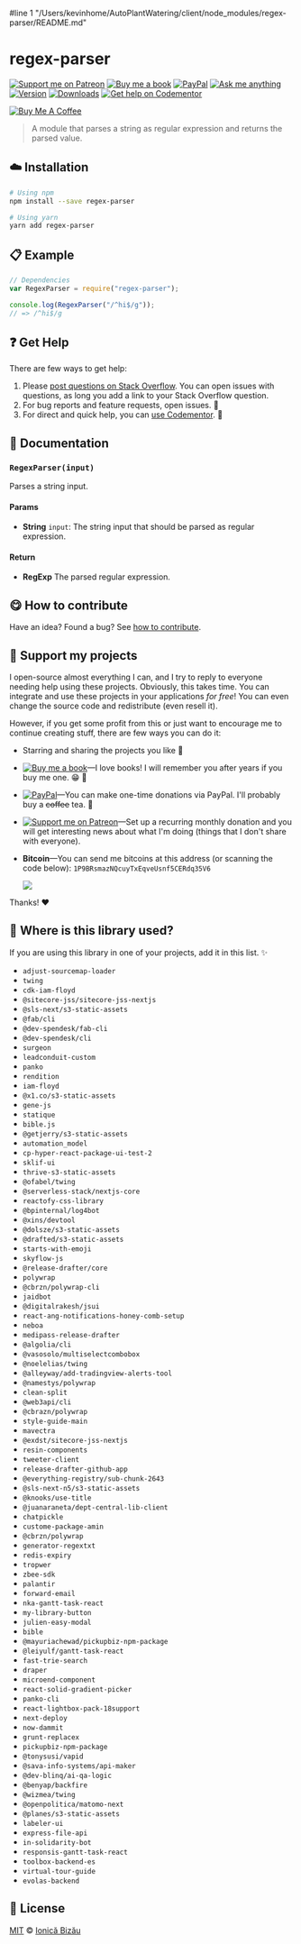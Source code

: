 #line 1 "/Users/kevinhome/AutoPlantWatering/client/node_modules/regex-parser/README.md"
<!-- Please do not edit this file. Edit the `blah` field in the `package.json` instead. If in doubt, open an issue. -->


















# regex-parser

 [![Support me on Patreon][badge_patreon]][patreon] [![Buy me a book][badge_amazon]][amazon] [![PayPal][badge_paypal_donate]][paypal-donations] [![Ask me anything](https://img.shields.io/badge/ask%20me-anything-1abc9c.svg)](https://github.com/IonicaBizau/ama) [![Version](https://img.shields.io/npm/v/regex-parser.svg)](https://www.npmjs.com/package/regex-parser) [![Downloads](https://img.shields.io/npm/dt/regex-parser.svg)](https://www.npmjs.com/package/regex-parser) [![Get help on Codementor](https://cdn.codementor.io/badges/get_help_github.svg)](https://www.codementor.io/johnnyb?utm_source=github&utm_medium=button&utm_term=johnnyb&utm_campaign=github)

<a href="https://www.buymeacoffee.com/H96WwChMy" target="_blank"><img src="https://www.buymeacoffee.com/assets/img/custom_images/yellow_img.png" alt="Buy Me A Coffee"></a>







> A module that parses a string as regular expression and returns the parsed value.

















## :cloud: Installation

```sh
# Using npm
npm install --save regex-parser

# Using yarn
yarn add regex-parser
```













## :clipboard: Example



```js
// Dependencies
var RegexParser = require("regex-parser");

console.log(RegexParser("/^hi$/g"));
// => /^hi$/g
```











## :question: Get Help

There are few ways to get help:



 1. Please [post questions on Stack Overflow](https://stackoverflow.com/questions/ask). You can open issues with questions, as long you add a link to your Stack Overflow question.
 2. For bug reports and feature requests, open issues. :bug:
 3. For direct and quick help, you can [use Codementor](https://www.codementor.io/johnnyb). :rocket:





## :memo: Documentation


### `RegexParser(input)`
Parses a string input.

#### Params

- **String** `input`: The string input that should be parsed as regular expression.

#### Return
- **RegExp** The parsed regular expression.














## :yum: How to contribute
Have an idea? Found a bug? See [how to contribute][contributing].


## :sparkling_heart: Support my projects
I open-source almost everything I can, and I try to reply to everyone needing help using these projects. Obviously,
this takes time. You can integrate and use these projects in your applications *for free*! You can even change the source code and redistribute (even resell it).

However, if you get some profit from this or just want to encourage me to continue creating stuff, there are few ways you can do it:


 - Starring and sharing the projects you like :rocket:
 - [![Buy me a book][badge_amazon]][amazon]—I love books! I will remember you after years if you buy me one. :grin: :book:
 - [![PayPal][badge_paypal]][paypal-donations]—You can make one-time donations via PayPal. I'll probably buy a ~~coffee~~ tea. :tea:
 - [![Support me on Patreon][badge_patreon]][patreon]—Set up a recurring monthly donation and you will get interesting news about what I'm doing (things that I don't share with everyone).
 - **Bitcoin**—You can send me bitcoins at this address (or scanning the code below): `1P9BRsmazNQcuyTxEqveUsnf5CERdq35V6`

    ![](https://i.imgur.com/z6OQI95.png)


Thanks! :heart:
















## :dizzy: Where is this library used?
If you are using this library in one of your projects, add it in this list. :sparkles:

 - `adjust-sourcemap-loader`
 - `twing`
 - `cdk-iam-floyd`
 - `@sitecore-jss/sitecore-jss-nextjs`
 - `@sls-next/s3-static-assets`
 - `@fab/cli`
 - `@dev-spendesk/fab-cli`
 - `@dev-spendesk/cli`
 - `surgeon`
 - `leadconduit-custom`
 - `panko`
 - `rendition`
 - `iam-floyd`
 - `@x1.co/s3-static-assets`
 - `gene-js`
 - `statique`
 - `bible.js`
 - `@getjerry/s3-static-assets`
 - `automation_model`
 - `cp-hyper-react-package-ui-test-2`
 - `sklif-ui`
 - `thrive-s3-static-assets`
 - `@ofabel/twing`
 - `@serverless-stack/nextjs-core`
 - `reactofy-css-library`
 - `@bpinternal/log4bot`
 - `@xins/devtool`
 - `@dolsze/s3-static-assets`
 - `@drafted/s3-static-assets`
 - `starts-with-emoji`
 - `skyflow-js`
 - `@release-drafter/core`
 - `polywrap`
 - `@cbrzn/polywrap-cli`
 - `jaidbot`
 - `@digitalrakesh/jsui`
 - `react-ang-notifications-honey-comb-setup`
 - `neboa`
 - `medipass-release-drafter`
 - `@algolia/cli`
 - `@vasosolo/multiselectcombobox`
 - `@noelelias/twing`
 - `@alleyway/add-tradingview-alerts-tool`
 - `@namestys/polywrap`
 - `clean-split`
 - `@web3api/cli`
 - `@cbrazn/polywrap`
 - `style-guide-main`
 - `mavectra`
 - `@exdst/sitecore-jss-nextjs`
 - `resin-components`
 - `tweeter-client`
 - `release-drafter-github-app`
 - `@everything-registry/sub-chunk-2643`
 - `@sls-next-n5/s3-static-assets`
 - `@knooks/use-title`
 - `@juanaraneta/dept-central-lib-client`
 - `chatpickle`
 - `custome-package-amin`
 - `@cbrzn/polywrap`
 - `generator-regextxt`
 - `redis-expiry`
 - `tropwer`
 - `zbee-sdk`
 - `palantir`
 - `forward-email`
 - `nka-gantt-task-react`
 - `my-library-button`
 - `julien-easy-modal`
 - `bible`
 - `@mayuriachewad/pickupbiz-npm-package`
 - `@leiyulf/gantt-task-react`
 - `fast-trie-search`
 - `draper`
 - `microend-component`
 - `react-solid-gradient-picker`
 - `panko-cli`
 - `react-lightbox-pack-18support`
 - `next-deploy`
 - `now-dammit`
 - `grunt-replacex`
 - `pickupbiz-npm-package`
 - `@tonysusi/vapid`
 - `@sava-info-systems/api-maker`
 - `@dev-blinq/ai-qa-logic`
 - `@benyap/backfire`
 - `@wizmea/twing`
 - `@openpolitica/matomo-next`
 - `@planes/s3-static-assets`
 - `labeler-ui`
 - `express-file-api`
 - `in-solidarity-bot`
 - `responsis-gantt-task-react`
 - `toolbox-backend-es`
 - `virtual-tour-guide`
 - `evolas-backend`











## :scroll: License

[MIT][license] © [Ionică Bizău][website]






[license]: /LICENSE
[website]: https://ionicabizau.net
[contributing]: /CONTRIBUTING.md
[docs]: /DOCUMENTATION.md
[badge_patreon]: https://ionicabizau.github.io/badges/patreon.svg
[badge_amazon]: https://ionicabizau.github.io/badges/amazon.svg
[badge_paypal]: https://ionicabizau.github.io/badges/paypal.svg
[badge_paypal_donate]: https://ionicabizau.github.io/badges/paypal_donate.svg
[patreon]: https://www.patreon.com/ionicabizau
[amazon]: http://amzn.eu/hRo9sIZ
[paypal-donations]: https://www.paypal.com/cgi-bin/webscr?cmd=_s-xclick&hosted_button_id=RVXDDLKKLQRJW
